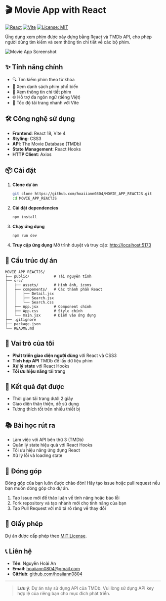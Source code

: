 # 🎬 Movie App with React

[![React](https://img.shields.io/badge/React-18.2.0-61DAFB?logo=react)](https://reactjs.org/)
[![Vite](https://img.shields.io/badge/Vite-4.0.0-646CFF?logo=vite)](https://vitejs.dev/)
[![License: MIT](https://img.shields.io/badge/License-MIT-yellow.svg)](https://opensource.org/licenses/MIT)

Ứng dụng xem phim được xây dựng bằng React và TMDb API, cho phép người dùng tìm kiếm và xem thông tin chi tiết về các bộ phim.

![Movie App Screenshot](./public/movie-app-screenshot.png)

## ✨ Tính năng chính

- 🔍 Tìm kiếm phim theo từ khóa
- 🎥 Xem danh sách phim phổ biến
- 📝 Xem thông tin chi tiết phim
- 🌐 Hỗ trợ đa ngôn ngữ (tiếng Việt)
- 🚀 Tốc độ tải trang nhanh với Vite

## 🛠 Công nghệ sử dụng

- **Frontend**: React 18, Vite 4
- **Styling**: CSS3
- **API**: The Movie Database (TMDb)
- **State Management**: React Hooks
- **HTTP Client**: Axios

## 📦 Cài đặt

1. **Clone dự án**
   ```bash
   git clone https://github.com/hoaiiann0804/MOVIE_APP_REACTJS.git
   cd MOVIE_APP_REACTJS
   ```

2. **Cài đặt dependencies**
   ```bash
   npm install
   ```

3. **Chạy ứng dụng**
   ```bash
   npm run dev
   ```

4. **Truy cập ứng dụng**
   Mở trình duyệt và truy cập: [http://localhost:5173](http://localhost:5173)

## 📂 Cấu trúc dự án

```plaintext
MOVIE_APP_REACTJS/
├── public/           # Tài nguyên tĩnh
├── src/
│   ├── assets/       # Hình ảnh, icons
│   ├── components/   # Các thành phần React
│   │   ├── Detail.jsx
│   │   ├── Search.jsx
│   │   └── Search.css
│   ├── App.jsx       # Component chính
│   ├── App.css       # Style chính
│   └── main.jsx      # Điểm vào ứng dụng
├── .gitignore
├── package.json
└── README.md
```

## 🎯 Vai trò của tôi

- **Phát triển giao diện người dùng** với React và CSS3
- **Tích hợp API** TMDb để lấy dữ liệu phim
- **Xử lý state** với React Hooks
- **Tối ưu hiệu năng** tải trang

## 🔧 Kết quả đạt được

- Thời gian tải trang dưới 2 giây
- Giao diện thân thiện, dễ sử dụng
- Tương thích tốt trên nhiều thiết bị

## 📚 Bài học rút ra

- Làm việc với API bên thứ 3 (TMDb)
- Quản lý state hiệu quả với React Hooks
- Tối ưu hiệu năng ứng dụng React
- Xử lý lỗi và loading state

## 🤝 Đóng góp

Đóng góp của bạn luôn được chào đón! Hãy tạo issue hoặc pull request nếu bạn muốn đóng góp cho dự án.

1. Tạo Issue mới để thảo luận về tính năng hoặc báo lỗi
2. Fork repository và tạo nhánh mới cho tính năng của bạn
3. Tạo Pull Request với mô tả rõ ràng về thay đổi

## 📄 Giấy phép

Dự án được cấp phép theo [MIT License](LICENSE).

## 📞 Liên hệ

- **Tên**: Nguyễn Hoài An
- **Email**: [hoaiiann0804@gmail.com](mailto:hoaiiann0804@gmail.com)
- **GitHub**: [github.com/hoaiiann0804](https://github.com/hoaiiann0804)

---

> **Lưu ý**: Dự án này sử dụng API của TMDb. Vui lòng sử dụng API key hợp lệ của riêng bạn cho mục đích phát triển.
